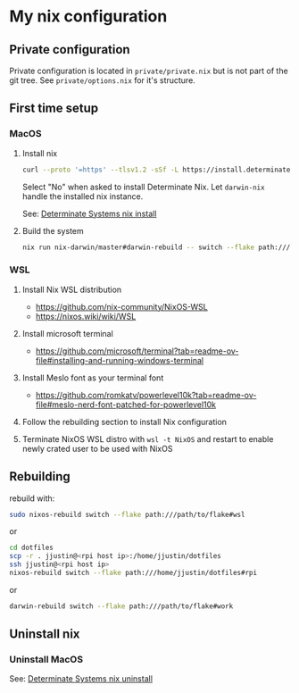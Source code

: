 # My nix configuration

## Private configuration

Private configuration is located in `private/private.nix` but is not part of the git tree.
See `private/options.nix` for it's structure.

## First time setup

### MacOS

1. Install nix

    ```sh
    curl --proto '=https' --tlsv1.2 -sSf -L https://install.determinate.systems/nix | sh -s -- install
    ```

    Select "No" when asked to install Determinate Nix.
    Let `darwin-nix` handle the installed nix instance.

    See: [Determinate Systems nix install](https://github.com/DeterminateSystems/nix-installer?tab=readme-ov-file#install-nix)

1. Build the system

    ```sh
    nix run nix-darwin/master#darwin-rebuild -- switch --flake path:///path/to/flake#arthur
    ```

### WSL

1. Install Nix WSL distribution
    - <https://github.com/nix-community/NixOS-WSL>
    - <https://nixos.wiki/wiki/WSL>

1. Install microsoft terminal
    - <https://github.com/microsoft/terminal?tab=readme-ov-file#installing-and-running-windows-terminal>

1. Install Meslo font as your terminal font
   - <https://github.com/romkatv/powerlevel10k?tab=readme-ov-file#meslo-nerd-font-patched-for-powerlevel10k>

1. Follow the rebuilding section to install Nix configuration

1. Terminate NixOS WSL distro with `wsl -t NixOS` and restart to enable newly crated user to be used with NixOS

## Rebuilding

rebuild with:

```sh
sudo nixos-rebuild switch --flake path:///path/to/flake#wsl
```

or

```sh
cd dotfiles
scp -r . jjustin@<rpi host ip>:/home/jjustin/dotfiles
ssh jjustin@<rpi host ip>
nixos-rebuild switch --flake path:///home/jjustin/dotfiles#rpi
```

or

```sh
darwin-rebuild switch --flake path:///path/to/flake#work
```

## Uninstall nix

### Uninstall MacOS

See: [Determinate Systems nix uninstall](https://github.com/DeterminateSystems/nix-installer?tab=readme-ov-file#uninstalling)
